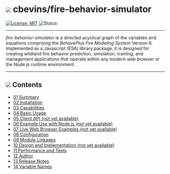 #  ![](favicon.png) cbevins/fire-behavior-simulator

[![License: MIT](https://img.shields.io/badge/License-MIT-green.svg)](https://opensource.org/licenses/MIT) ![Status](https://github.com/cbevins/fire-behavior-simulator/actions/workflows/nodejs.yml/badge.svg)

---

*fire-behavior-simulator* is a directed acyclical graph of the variables and equations comprising the *BehavePlus Fire Modeling System* Version 6.  Implemented as a Javascript (ES6) library package, it is designed for creating wildland fire behavior prediction, simulation, training, and management applications that operate within any modern web browser or the Node.js runtime environment.

---

## ![](favicon.png) Contents
- [01 Summary](./docs/01_Summary.md)
- [02 Installation](./docs/02_Installation.md)
- [03 Capabilities](./docs/03_Capabilities.md)
- [04 Basic Usage](./docs/04_BasicUsage.md)
- [05 Client API (not yet available)](./docs/05_ClientAPI.md)
- [06 Example Use with Node.js (not yet available)](./docs/06_ExampleUseWithNodeJs.md)
- [07 Live Web Browser Examples (not yet available)](./docs/07_LiveWebBrowserExamples.md)
- [08 Configuration](./docs/08_Configuration.md)
- [09 Module Linkages](./docs/09_ModuleLinakges.md)
- [10 Design and Implementation (not yet available)](./docs/10_DesignImplementation.md)
- [11 Performance and Tests](./docs/11_PerformanceTests.md)
- [12 Author](./docs/12_Author.md)
- [13 Release Notes](./docs/13_RELEASE_NOTES.md)
- [14 Variable Names](./docs/14_VariableNames.md)
